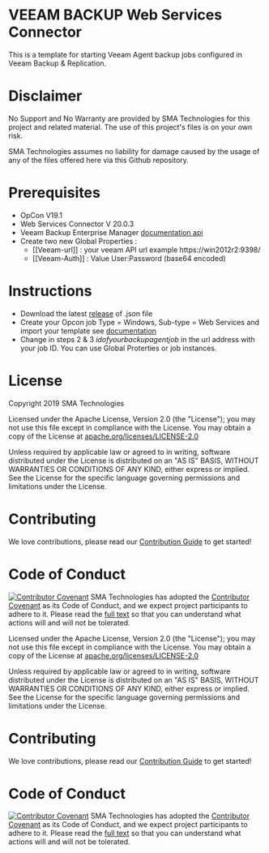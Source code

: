 # VEEAM BACKUP Web Services Connector
This is a template for starting Veeam Agent backup jobs configured in Veeam Backup & Replication.

# Disclaimer
No Support and No Warranty are provided by SMA Technologies for this project and related material. The use of this project's files is on your own risk.

SMA Technologies assumes no liability for damage caused by the usage of any of the files offered here via this Github repository.

# Prerequisites
- OpCon V19.1
- Web Services Connector V 20.0.3 
- Veeam Backup Enterprise Manager  [documentation api](https://helpcenter.veeam.com/docs/backup/rest/overview.html?ver=100)
- Create two new Global Properties : 
  - [[Veeam-url]] : your veeam API url  example https://win2012r2:9398/
  - [[Veeam-Auth]] : Value User:Password (base64 encoded) 

# Instructions
- Download the latest [release](https://github.com/SMATechnologies/veeam-webservicestemplate/releases/tag/V1.0)  of .json file 
- Create your Opcon job Type = Windows, Sub-type = Web Services and import your template see [documentation](https://github.com/SMATechnologies/veeam-webservicestemplate/blob/master/Documentation/Veeam-backup-agent-instructions.docx)
- Change in steps 2 & 3 *idofyourbackupagentjob* in the url address with your job ID. You can use Global Proterties or job instances. 


# License
Copyright 2019 SMA Technologies

Licensed under the Apache License, Version 2.0 (the "License");
you may not use this file except in compliance with the License.
You may obtain a copy of the License at [apache.org/licenses/LICENSE-2.0](http://www.apache.org/licenses/LICENSE-2.0)

Unless required by applicable law or agreed to in writing, software
distributed under the License is distributed on an "AS IS" BASIS,
WITHOUT WARRANTIES OR CONDITIONS OF ANY KIND, either express or implied.
See the License for the specific language governing permissions and
limitations under the License.

# Contributing
We love contributions, please read our [Contribution Guide](CONTRIBUTING.md) to get started!

# Code of Conduct
[![Contributor Covenant](https://img.shields.io/badge/Contributor%20Covenant-v2.0%20adopted-ff69b4.svg)](code-of-conduct.md)
SMA Technologies has adopted the [Contributor Covenant](CODE_OF_CONDUCT.md) as its Code of Conduct, and we expect project participants to adhere to it. Please read the [full text](CODE_OF_CONDUCT.md) so that you can understand what actions will and will not be tolerated.

Licensed under the Apache License, Version 2.0 (the "License");
you may not use this file except in compliance with the License.
You may obtain a copy of the License at [apache.org/licenses/LICENSE-2.0](http://www.apache.org/licenses/LICENSE-2.0)

Unless required by applicable law or agreed to in writing, software
distributed under the License is distributed on an "AS IS" BASIS,
WITHOUT WARRANTIES OR CONDITIONS OF ANY KIND, either express or implied.
See the License for the specific language governing permissions and
limitations under the License.

# Contributing
We love contributions, please read our [Contribution Guide](CONTRIBUTING.md) to get started!

# Code of Conduct
[![Contributor Covenant](https://img.shields.io/badge/Contributor%20Covenant-v2.0%20adopted-ff69b4.svg)](code-of-conduct.md)
SMA Technologies has adopted the [Contributor Covenant](CODE_OF_CONDUCT.md) as its Code of Conduct, and we expect project participants to adhere to it. Please read the [full text](CODE_OF_CONDUCT.md) so that you can understand what actions will and will not be tolerated.



